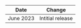| Date          | Change            |
|---------------|-------------------|
| June 2023 | Intitial release  |